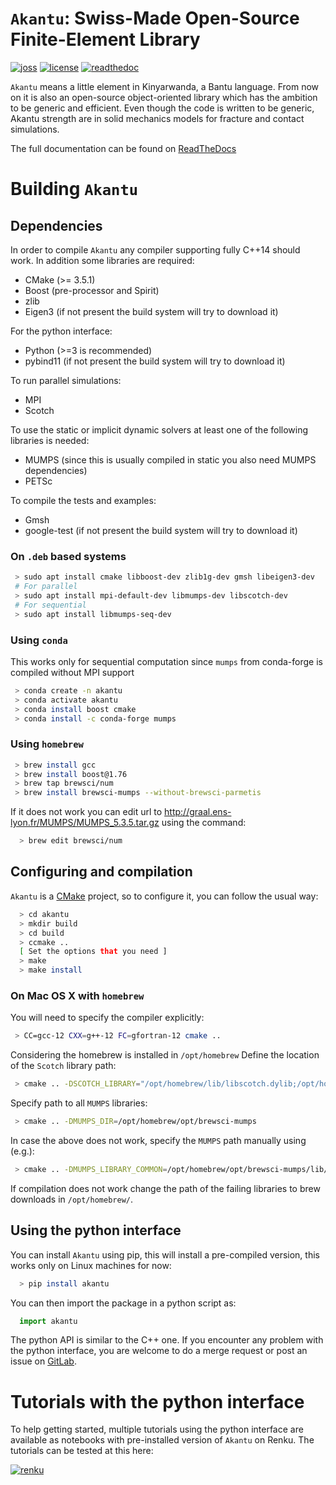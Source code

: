 # `Akantu`: Swiss-Made Open-Source Finite-Element Library

[![joss](https://joss.theoj.org/papers/3abf3c7945cc9a016a946ce9e02e357f/status.svg)](https://joss.theoj.org/papers/3abf3c7945cc9a016a946ce9e02e357f) [![license](https://img.shields.io/badge/license-LGPLv3-green)](https://www.gnu.org/licenses/lgpl-3.0.en.html) [![readthedoc](https://readthedocs.org/projects/akantu/badge/?version=master)](https://akantu.readthedocs.io/en/latest/?badge=master)

`Akantu` means a little element in Kinyarwanda, a Bantu language. From now on it
is also an open-source object-oriented library which has the ambition to be
generic and efficient. Even though the code is written to be generic, Akantu
strength are in solid mechanics models for fracture and contact simulations.

The full documentation can be found on [ReadTheDocs](https://akantu.readthedocs.io/en/latest/)

# Building `Akantu`

## Dependencies

In order to compile `Akantu`  any compiler supporting fully C++14 should work.
In addition some libraries are required:

 - CMake (>= 3.5.1)
 - Boost (pre-processor and Spirit)
 - zlib
 - Eigen3 (if not present the build system will try to download it)

For the python interface:

 - Python (>=3 is recommended)
 - pybind11 (if not present the build system will try to download it)

To run parallel simulations:

 - MPI
 - Scotch

To use the static or implicit dynamic solvers at least one of the following libraries is needed:

 - MUMPS (since this is usually compiled in static you also need MUMPS dependencies)
 - PETSc

To compile the tests and examples:

 - Gmsh
 - google-test (if not present the build system will try to download it)

### On `.deb` based systems

``` sh
 > sudo apt install cmake libboost-dev zlib1g-dev gmsh libeigen3-dev
 # For parallel
 > sudo apt install mpi-default-dev libmumps-dev libscotch-dev
 # For sequential
 > sudo apt install libmumps-seq-dev 
```

### Using `conda`

This works only for sequential computation since `mumps` from conda-forge is compiled without MPI support

``` sh
 > conda create -n akantu
 > conda activate akantu
 > conda install boost cmake
 > conda install -c conda-forge mumps
```

### Using `homebrew`

``` sh
 > brew install gcc
 > brew install boost@1.76
 > brew tap brewsci/num
 > brew install brewsci-mumps --without-brewsci-parmetis
```

If it does not work you can edit url to http://graal.ens-lyon.fr/MUMPS/MUMPS_5.3.5.tar.gz using the command:
``` sh
  > brew edit brewsci/num
```

## Configuring and compilation


`Akantu` is a [CMake](https://cmake.org/) project, so to configure it, you can follow the usual way:

``` sh
  > cd akantu
  > mkdir build
  > cd build
  > ccmake ..
  [ Set the options that you need ]
  > make
  > make install

```

### On Mac OS X with `homebrew`

You will need to specify the compiler explicitly:

``` sh
 > CC=gcc-12 CXX=g++-12 FC=gfortran-12 cmake ..
```

Considering the homebrew is installed in `/opt/homebrew`
Define the location of the ``Scotch`` library path:
``` sh
 > cmake .. -DSCOTCH_LIBRARY="/opt/homebrew/lib/libscotch.dylib;/opt/homebrew/lib/libscotcherr.dylib;/opt/homebrew/lib/libscotcherrexit.dylib"
```

Specify path to all ``MUMPS`` libraries:
``` sh
 > cmake .. -DMUMPS_DIR=/opt/homebrew/opt/brewsci-mumps
```

In case the above does not work, specify the ``MUMPS`` path manually using (e.g.):
``` sh
 > cmake .. -DMUMPS_LIBRARY_COMMON=/opt/homebrew/opt/brewsci-mumps/lib/libmumps_common.dylib 
```

If compilation does not work change the path of the failing libraries to brew downloads in `/opt/homebrew/`. 

## Using the python interface


You can install ``Akantu`` using pip, this will install a pre-compiled version, this works only on Linux machines for now:

``` sh
  > pip install akantu
```

You can then import the package in a python script as:

``` python
  import akantu
```

The python API is similar to the C++ one. If you
encounter any problem with the python interface, you are welcome to do a merge
request or post an issue on [GitLab](https://gitlab.com/akantu/akantu/-/issues).
  
# Tutorials with the python interface

To help getting started, multiple tutorials using the python interface are
available as notebooks with pre-installed version of `Akantu` on Renku. The tutorials can be tested at this here: 

[![renku](https://user-content.gitlab-static.net/52a4794df1236b248c8fc870bd74e9d787c0e2cb/68747470733a2f2f72656e6b756c61622e696f2f72656e6b752d62616467652e737667)](https://renkulab.io/projects/guillaume.anciaux/akantu-tutorials/sessions/new?autostart=1)

